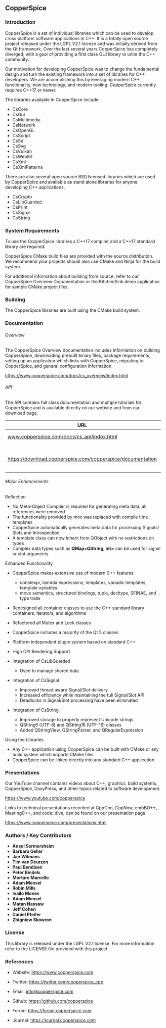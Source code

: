 ## CopperSpice

### Introduction

CopperSpice is a set of individual libraries which can be used to develop cross platform software
applications in C++. It is a totally open source project released under the LGPL V2.1 license and was
initially derived from the Qt framework. Over the last several years CopperSpice has completely diverged,
with a goal of providing a first class GUI library to unite the C++ community.

Our motivation for developing CopperSpice was to change the fundamental design and turn the existing
framework into a set of libraries for C++ developers. We are accomplishing this by leveraging modern C++
functionality, new technology, and modern tooling. CopperSpice currently requires C++17 or newer.

The libraries available in CopperSpice include:

 * CsCore
 * CsGui
 * CsMultimedia
 * CsNetwork
 * CsOpenGL
 * CsScript
 * CsSql
 * CsSvg
 * CsVulkan
 * CsWebKit
 * CsXml
 * CsXmlPatterns

There are also several open source BSD licensed libraries which are used by CopperSpice and available as stand
alone libraries for anyone developing C++ applications.

 * CsCrypto
 * CsLibGuarded
 * CsPrint
 * CsSignal
 * CsString



### System Requirements

To use the CopperSpice libraries a C++17 compiler and a C++17 standard library are required.

CopperSpice CMake build files are provided with the source distribution. We recommend your projects should also use
CMake and Ninja for the build system.

For additional information about building from source, refer to our CopperSpice Overview Documentation or the
KitchenSink demo application for sample CMake project files.


### Building

The CopperSpice libraries are built using the CMake build system.


### Documentation

###### Overview

The CopperSpice Overview documentation includes information on building CopperSpice, downloading prebuilt binary
files, package requirements, setting up an application which links with CopperSpice, migrating to CopperSpice, and
general configuration information.

https://www.copperspice.com/docs/cs_overview/index.html


###### API

The API contains full class documentation and multiple tutorials for CopperSpice and is available directly on our
website and from our download page.


|URL      |Description|
|---------|-----------|
|www.copperspice.com/docs/cs_api/index.html|CopperSpice 1.7|
|         |           |
|https://download.copperspice.com/copperspice/documentation|Overview and API (tar and zip formats)|


###### Major Enhancements

Reflection
 * No Meta-Object Compiler is required for generating meta data, all references were removed
 * The functionality provided by moc was replaced with compile time templates
 * CopperSpice automatically generates meta data for processing Signals/ Slots and Introspection
 * A template class can now inherit from QObject with no restrictions on types
 * Complex data types such as **QMap&lt;QString, int&gt;** can be used for signal or slot arguments

Enhanced Functionality
 * CopperSpice makes extensive use of modern C++ features
   * constexpr, lambda expressions, templates, variadic templates, template variables
   * move semantics, structured bindings, tuple,  decltype, SFINAE, and type traits
 * Redesigned all container classes to use the C++ standard library containers, iterators, and algorithms
 * Refactored all Mutex and Lock classes
 * CopperSpice includes a majority of the Qt 5 classes
 * Platform independent plugin system based on standard C++
 * High DPI Rendering Support

 * Integration of CsLibGuarded
   * Used to manage shared data
 * Integration of CsSignal
   * Improved thread aware Signal/Slot delivery
   * Increased efficiency while maintaining the full Signal/Slot API
   * Deadlocks in Signal/Slot processing have been eliminated
 * Integration of CsString
   * Improved storage to properly represent Unicode strings
   * QString8 (UTF-8) and QString16 (UTF-16) classes
   * Added QStringView, QStringParser, and QRegularExpression

Using the Libraries
 * Any C++ application using CopperSpice can be built with CMake or any build system which imports CMake files
 * CopperSpice can be linked directly into any standard C++ application


### Presentations

Our YouTube channel contains videos about C++, graphics, build systems, CopperSpice, DoxyPress, and other
topics related to software development.

https://www.youtube.com/copperspice


Links to technical presentations recorded at CppCon, CppNow, embBO++, MeetingC++, and code::dive, can be
found on our presentation page.

https://www.copperspice.com/presentations.html


### Authors / Key Contributors

* **Ansel Sermersheim**
* **Barbara Geller**
* **Jan Wilmans**
* **Tim van Deurzen**
* **Paul Bendixen**
* **Peter Bindels**
* **Mortaro Marcello**
* **Adam Mensel**
* **Robin Mills**
* **Ivailo Monev**
* **Adam Mensel**
* **Matan Nassaw**
* **Jeff Cohen**
* **Daniel Pfeifer**
* **Zbigniew Skowron**


### License

This library is released under the LGPL V2.1 license. For more information refer to the LICENSE file provided with
this project.


### References

* Website:  https://www.copperspice.com
* Twitter:  https://twitter.com/copperspice_cpp
* Email:    info@copperspice.com

* Github:   https://github.com/copperspice

* Forum:    https://forum.copperspice.com
* Journal:  https://journal.copperspice.com
